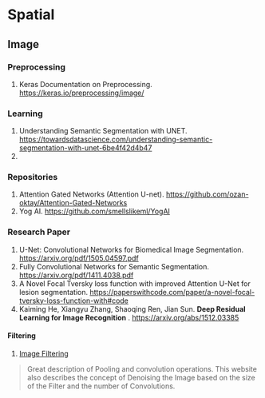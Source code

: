 # Spatial

## Image

### Preprocessing

1. Keras Documentation on Preprocessing. https://keras.io/preprocessing/image/





### Learning 
1. Understanding Semantic Segmentation with UNET. https://towardsdatascience.com/understanding-semantic-segmentation-with-unet-6be4f42d4b47
2.  

### Repositories
1. Attention Gated Networks (Attention U-net). https://github.com/ozan-oktay/Attention-Gated-Networks
2. Yog AI. https://github.com/smellslikeml/YogAI
### Research Paper
1. U-Net: Convolutional Networks for Biomedical Image Segmentation. https://arxiv.org/pdf/1505.04597.pdf
2. Fully Convolutional Networks for Semantic Segmentation. https://arxiv.org/pdf/1411.4038.pdf
3. A Novel Focal Tversky loss function with improved Attention U-Net for lesion segmentation. https://paperswithcode.com/paper/a-novel-focal-tversky-loss-function-with#code
4. Kaiming He, Xiangyu Zhang, Shaoqing Ren, Jian Sun. **Deep Residual Learning for Image Recognition** . https://arxiv.org/abs/1512.03385

#### Filtering

1. [Image Filtering](https://lodev.org/cgtutor/filtering.html)
> Great description of Pooling and convolution operations. This website also describes the concept of Denoising the Image based on the size of the Filter and the number of Convolutions.
